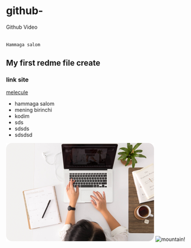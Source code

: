 # github-
Github Video

```kotlin

Hammaga salom 

```

## My first redme file create
### link site
[melecule](https://animated-lily-8d4a51.netlify.app/)

* hammaga salom
* mening birinchi
* kodim
* sds
* sdsds
* sdsdsd

![profile!](IMAGE(4).png)
![mountain!](https://unsplash.com/photos/r6TLRDY4Ll0)